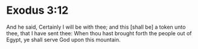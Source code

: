 # Exodus 3:12

And he said, Certainly I will be with thee; and this [shall be] a token unto thee, that I have sent thee: When thou hast brought forth the people out of Egypt, ye shall serve God upon this mountain.